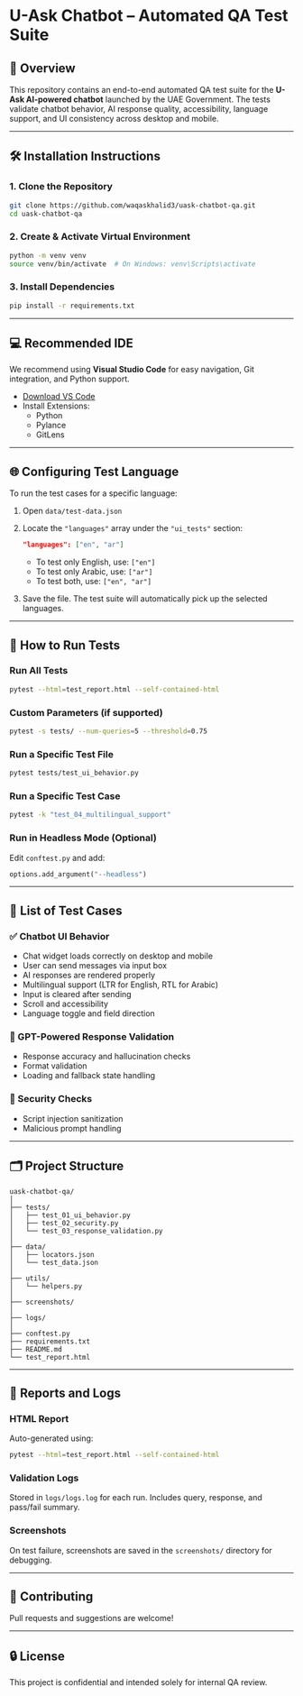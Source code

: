 # U-Ask Chatbot – Automated QA Test Suite

## 📌 Overview
This repository contains an end-to-end automated QA test suite for the **U-Ask AI-powered chatbot** launched by the UAE Government. The tests validate chatbot behavior, AI response quality, accessibility, language support, and UI consistency across desktop and mobile.

---

## 🛠 Installation Instructions 

### 1. Clone the Repository
```bash
git clone https://github.com/waqaskhalid3/uask-chatbot-qa.git
cd uask-chatbot-qa
```

### 2. Create & Activate Virtual Environment
```bash
python -m venv venv
source venv/bin/activate  # On Windows: venv\Scripts\activate
```

### 3. Install Dependencies
```bash
pip install -r requirements.txt
```

---

## 💻 Recommended IDE
We recommend using **Visual Studio Code** for easy navigation, Git integration, and Python support.

- [Download VS Code](https://code.visualstudio.com/)
- Install Extensions:
  - Python
  - Pylance
  - GitLens

---

## 🌐 Configuring Test Language

To run the test cases for a specific language:

1. Open `data/test-data.json`
2. Locate the `"languages"` array under the `"ui_tests"` section:
   ```json
   "languages": ["en", "ar"]
   ```
   - To test only English, use: `["en"]`
   - To test only Arabic, use: `["ar"]`
   - To test both, use: `["en", "ar"]`

3. Save the file. The test suite will automatically pick up the selected languages.

---

## 🚀 How to Run Tests

### Run All Tests
```bash
pytest --html=test_report.html --self-contained-html
```

### Custom Parameters (if supported)
```bash
pytest -s tests/ --num-queries=5 --threshold=0.75
```

### Run a Specific Test File
```bash
pytest tests/test_ui_behavior.py
```

### Run a Specific Test Case
```bash
pytest -k "test_04_multilingual_support"
```

### Run in Headless Mode (Optional)
Edit `conftest.py` and add:
```python
options.add_argument("--headless")
```



---

## 🧪 List of Test Cases

### ✅ Chatbot UI Behavior
- Chat widget loads correctly on desktop and mobile
- User can send messages via input box
- AI responses are rendered properly
- Multilingual support (LTR for English, RTL for Arabic)
- Input is cleared after sending
- Scroll and accessibility
- Language toggle and field direction

### 🤖 GPT-Powered Response Validation
- Response accuracy and hallucination checks
- Format validation
- Loading and fallback state handling

### 🔐 Security Checks
- Script injection sanitization
- Malicious prompt handling

---

## 🗂 Project Structure

```
uask-chatbot-qa/
│
├── tests/
│   ├── test_01_ui_behavior.py
│   ├── test_02_security.py
│   └── test_03_response_validation.py
│
├── data/
│   ├── locators.json
│   └── test_data.json
│
├── utils/
│   └── helpers.py
│
├── screenshots/
│
├── logs/
│
├── conftest.py
├── requirements.txt
├── README.md
└── test_report.html
```

---

## 📄 Reports and Logs

### HTML Report
Auto-generated using:
```bash
pytest --html=test_report.html --self-contained-html
```

### Validation Logs
Stored in `logs/logs.log` for each run. Includes query, response, and pass/fail summary.

### Screenshots
On test failure, screenshots are saved in the `screenshots/` directory for debugging.

---

## 🤝 Contributing
Pull requests and suggestions are welcome!

---

## 🔒 License
This project is confidential and intended solely for internal QA review.